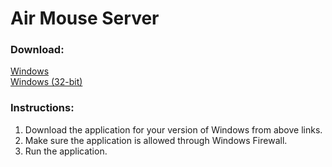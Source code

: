 # Air Mouse Server
### Download:
[Windows](https://github.com/mahad-ahmed/Air-Mouse-Server/raw/master/x64/Release/AirMouse_v5.0.1.zip)
<br>[Windows (32-bit)](https://github.com/mahad-ahmed/Air-Mouse-Server/raw/master/Release/AirMouse_x86_v5.0.1.zip)

### Instructions:
1. Download the application for your version of Windows from above links.
2. Make sure the application is allowed through Windows Firewall.
3. Run the application.
